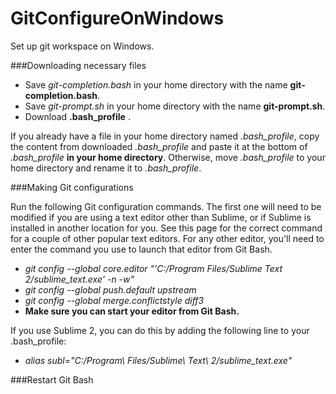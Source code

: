 # GitConfigureOnWindows
Set up git workspace on Windows.

###Downloading necessary files

* Save *git-completion.bash* in your home directory with the name **git-completion.bash**.
* Save *git-prompt.sh* in your home directory with the name **git-prompt.sh**.
* Download **.bash_profile** .

If you already have a file in your home directory named *.bash_profile*, copy the content from downloaded *.bash_profile* and paste it at the bottom of *.bash_profile* **in your home directory**. Otherwise, move *.bash_profile* to your home directory and rename it to *.bash_profile*. 

###Making Git configurations

Run the following Git configuration commands. The first one will need to be modified if you are using a text editor other than Sublime, or if Sublime is installed in another location for you. See this page for the correct command for a couple of other popular text editors. For any other editor, you'll need to enter the command you use to launch that editor from Git Bash.
* _git config --global core.editor "'C:/Program Files/Sublime Text 2/sublime_text.exe' -n -w"_
* _git config --global push.default upstream_
* _git config --global merge.conflictstyle diff3_
* __Make sure you can start your editor from Git Bash.__

If you use Sublime 2, you can do this by adding the following line to your .bash_profile:

* _alias subl="C:/Program\ Files/Sublime\ Text\ 2/sublime_text.exe"_

###Restart Git Bash
